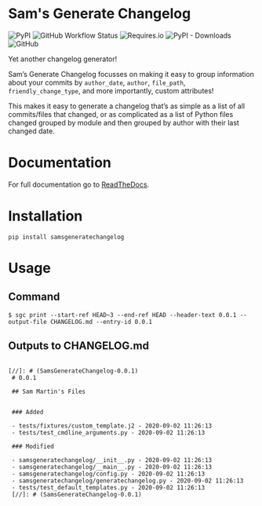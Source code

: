 
# Sam's Generate Changelog

![PyPI](https://img.shields.io/pypi/v/samsgeneratechangelog?style=flat-square)
![GitHub Workflow Status](https://img.shields.io/github/workflow/status/sam-martin/sams-generate-changelog/Python%20package)
![Requires.io](https://img.shields.io/requires/github/Sam-Martin/sams-generate-changelog?style=flat-square)
![PyPI - Downloads](https://img.shields.io/pypi/dm/samsgeneratechangelog?style=flat-square)
![GitHub](https://img.shields.io/github/license/sam-martin/sams-generate-changelog?style=flat-square)

Yet another changelog generator!

Sam’s Generate Changelog focusses on making it easy to group information about your commits by `author_date`, `author`, `file_path`, `friendly_change_type`, and more importantly, custom attributes!

This makes it easy to generate a changelog that’s as simple as a list of all commits/files that changed, or as complicated as a list of Python files changed grouped by module and then grouped by author with their last changed date.

# Documentation

For full documentation go to [ReadTheDocs](https://sams-generate-changelog.readthedocs.io/en/latest/).

# Installation

```
pip install samsgeneratechangelog
```

# Usage

## Command

```
$ sgc print --start-ref HEAD~3 --end-ref HEAD --header-text 0.0.1 --output-file CHANGELOG.md --entry-id 0.0.1
```

## Outputs to CHANGELOG.md

```

[//]: # (SamsGenerateChangelog-0.0.1)
 # 0.0.1

 ## Sam Martin's Files


 ### Added

 - tests/fixtures/custom_template.j2 - 2020-09-02 11:26:13
 - tests/test_cmdline_arguments.py - 2020-09-02 11:26:13

 ### Modified

 - samsgeneratechangelog/__init__.py - 2020-09-02 11:26:13
 - samsgeneratechangelog/__main__.py - 2020-09-02 11:26:13
 - samsgeneratechangelog/config.py - 2020-09-02 11:26:13
 - samsgeneratechangelog/generatechangelog.py - 2020-09-02 11:26:13
 - tests/test_default_templates.py - 2020-09-02 11:26:13
 [//]: # (SamsGenerateChangelog-0.0.1)
```
